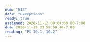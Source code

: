 ```yaml
---
num: "h13"
desc: "Exceptions"
ready: true
assigned: 2020-11-12 09:00:00.00-7:00
due: 2020-11-19 23:59:59.00-7:00
reading: "PS 16.1, 16.2"
---
```

